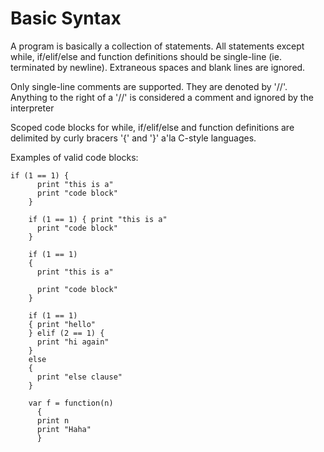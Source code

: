 # Basic Syntax

A program is basically a collection of statements. All statements except while, if/elif/else and function definitions should be single-line (ie. terminated by newline). Extraneous spaces and blank lines are ignored.

Only single-line comments are supported. They are denoted by '//'. Anything to the right of a '//' is considered a comment and ignored by the interpreter

Scoped code blocks for while, if/elif/else and function definitions are delimited by curly bracers '{' and '}' a'la C-style languages.

Examples of valid code blocks:

```
if (1 == 1) {
	  print "this is a"
	  print "code block"
	}

	if (1 == 1) { print "this is a"
	  print "code block"
	}

	if (1 == 1)
	{
	  print "this is a"

	  print "code block"
	}

	if (1 == 1)
	{ print "hello"
	} elif (2 == 1) {
	  print "hi again"
	}
	else
	{
	  print "else clause"
	}

	var f = function(n)
	  {
	  print n
	  print "Haha"
	  }
 ```
